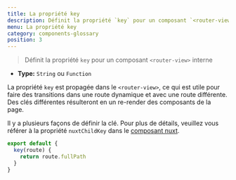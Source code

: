 ```yaml
---
title: La propriété key
description: Définit la propriété `key` pour un composant `<router-view>` interne
menu: La propriété key
category: components-glossary
position: 3
---
```


> Définit la propriété `key` pour un composant `<router-view>` interne

- **Type:** `String` ou `Function`

La propriété `key` est propagée dans le `<router-view>`, ce qui est utile pour faire des transitions dans une route dynamique et avec une route différente. Des clés différentes résulteront en un re-render des composants de la page.

Il y a plusieurs façons de définir la clé. Pour plus de détails, veuillez vous référer à la propriété `nuxtChildKey` dans le [composant nuxt](/guides/features/nuxt-components).

```js
export default {
  key(route) {
    return route.fullPath
  }
}
```

